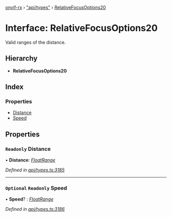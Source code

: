 [onvif-rx](../README.md) › ["api/types"](../modules/_api_types_.md) › [RelativeFocusOptions20](_api_types_.relativefocusoptions20.md)

# Interface: RelativeFocusOptions20

Valid ranges of the distance.

## Hierarchy

* **RelativeFocusOptions20**

## Index

### Properties

* [Distance](_api_types_.relativefocusoptions20.md#readonly-distance)
* [Speed](_api_types_.relativefocusoptions20.md#optional-readonly-speed)

## Properties

### `Readonly` Distance

• **Distance**: *[FloatRange](_api_types_.floatrange.md)*

*Defined in [api/types.ts:3185](https://github.com/patrickmichalina/onvif-rx/blob/3e9b152/src/api/types.ts#L3185)*

___

### `Optional` `Readonly` Speed

• **Speed**? : *[FloatRange](_api_types_.floatrange.md)*

*Defined in [api/types.ts:3186](https://github.com/patrickmichalina/onvif-rx/blob/3e9b152/src/api/types.ts#L3186)*
